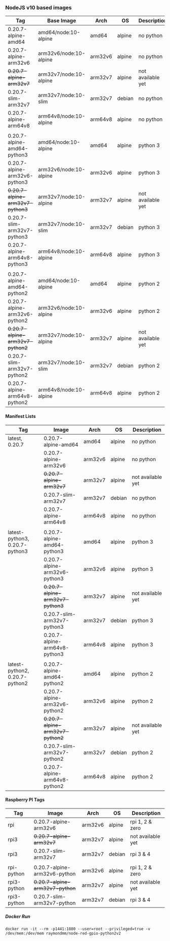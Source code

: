 ### NodeJS v10 based images

| **Tag**                             | **Base Image**               | **Arch** | **OS** | **Description**   |
|-------------------------------------|------------------------------|----------|--------|-------------------|
| 0.20.7-alpine-amd64                 | amd64/node:10-alpine         | amd64    | alpine | no python         |
| 0.20.7-alpine-arm32v6               | arm32v6/node:10-alpine       | arm32v6  | alpine | no python         |
| ~~0.20.7-alpine-arm32v7~~           | arm32v7/node:10-alpine       | arm32v7  | alpine | not available yet |
| 0.20.7-slim-arm32v7                 | arm32v7/node:10-slim         | arm32v7  | debian | no python         |
| 0.20.7-alpine-arm64v8               | arm64v8/node:10-alpine       | arm64v8  | alpine | no python         |
||  
| 0.20.7-alpine-amd64-python3         | amd64/node:10-alpine         | amd64    | alpine | python 3          |
| 0.20.7-alpine-arm32v6-python3       | arm32v6/node:10-alpine       | arm32v6  | alpine | python 3          |
| ~~0.20.7-alpine-arm32v7-python3~~   | arm32v7/node:10-alpine       | arm32v7  | alpine | not available yet |
| 0.20.7-slim-arm32v7-python3         | arm32v7/node:10-slim         | arm32v7  | debian | python 3          |
| 0.20.7-alpine-arm64v8-python3       | arm64v8/node:10-alpine       | arm64v8  | alpine | python 3          |
||  
| 0.20.7-alpine-amd64-python2         | amd64/node:10-alpine         | amd64    | alpine | python 2          |
| 0.20.7-alpine-arm32v6-python2       | arm32v6/node:10-alpine       | arm32v6  | alpine | python 2          |
| ~~0.20.7-alpine-arm32v7-python2~~   | arm32v7/node:10-alpine       | arm32v7  | alpine | not available yet |
| 0.20.7-slim-arm32v7-python2         | arm32v7/node:10-slim         | arm32v7  | debian | python 2          |
| 0.20.7-alpine-arm64v8-python2       | arm64v8/node:10-alpine       | arm64v8  | alpine | python 2          |
     
#### Manifest Lists     
| **Tag**                        | **Image**                         | **Arch** | **OS** | **Description**   |
|--------------------------------|-----------------------------------|----------|--------|-------------------|
| latest, 0.20.7                 | 0.20.7-alpine-amd64               | amd64    | alpine | no python         |
|                                | 0.20.7-alpine-arm32v6             | arm32v6  | alpine | no python         |
|                                | ~~0.20.7-alpine-arm32v7~~         | arm32v7  | alpine | not available yet |
|                                | 0.20.7-slim-arm32v7               | arm32v7  | debian | no python         |
|                                | 0.20.7-alpine-arm64v8             | arm64v8  | alpine | no python         |
||
| latest-python3, 0.20.7-python3 | 0.20.7-alpine-amd64-python3       | amd64    | alpine | python 3          |
|                                | 0.20.7-alpine-arm32v6-python3     | arm32v6  | alpine | python 3          |
|                                | ~~0.20.7-alpine-arm32v7-python3~~ | arm32v7  | alpine | not available yet |
|                                | 0.20.7-slim-arm32v7-python3       | arm32v7  | debian | python 3          |
|                                | 0.20.7-alpine-arm64v8-python3     | arm64v8  | alpine | python 3          |
||
| latest-python2, 0.20.7-python2 | 0.20.7-alpine-amd64-python2       | amd64    | alpine | python 2          |   
|                                | 0.20.7-alpine-arm32v6-python2     | arm32v6  | alpine | python 2          |
|                                | ~~0.20.7-alpine-arm32v7-python2~~ | arm32v7  | alpine | not available yet |
|                                | 0.20.7-slim-arm32v7-python2       | arm32v7  | debian | python 2          |
|                                | 0.20.7-alpine-arm64v8-python2     | arm64v8  | alpine | python 2          |

#### Raspberry PI Tags
| **Tag**                      | **Image**                    | **Arch** | **OS** | **Description**   |
|------------------------------|------------------------------|----------|--------|-------------------|
| rpi                          | 0.20.7-alpine-arm32v6        | arm32v6  | alpine | rpi 1, 2 & zero   |
| rpi3                         | ~~0.20.7-alpine-arm32v7~~        | arm32v7  | alpine | not available yet |
| rpi3                         | 0.20.7-slim-arm32v7          | arm32v7  | debian | rpi 3 & 4         |
||
| rpi-python                   | 0.20.7-alpine-arm32v6-python | arm32v6  | alpine | rpi 1, 2 & zero   |
| rpi3-python                  | ~~0.20.7-alpine-arm32v7-python~~ | arm32v7  | alpine | not available yet |
| rpi3-python                  | 0.20.7-slim-arm32v7-python   | arm32v7  | debian | rpi 3 & 4         |


##### Docker Run
`docker run -it --rm -p1441:1880 --user=root --privileged=true -v /dev/mem:/dev/mem raymondmm/node-red-gpio-python2v2`
